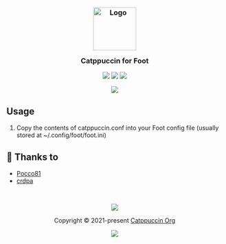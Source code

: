 <h3 align="center">
	<img src="https://raw.githubusercontent.com/catppuccin/catppuccin/dev/assets/logos/exports/1544x1544_circle.png" width="100" alt="Logo"/><br/>
	<img src="https://raw.githubusercontent.com/catppuccin/catppuccin/dev/assets/misc/transparent.png" height="30" width="0px"/>
	Catppuccin for Foot
	<img src="https://raw.githubusercontent.com/catppuccin/catppuccin/dev/assets/misc/transparent.png" height="30" width="0px"/>
</h3>

<p align="center">
    <a href="https://github.com/crdpa/foot/stargazers"><img src="https://img.shields.io/github/stars/catppuccin/foot?colorA=1e1e28&colorB=c9cbff&style=for-the-badge&logo=starship"></a>
    <a href="https://github.com/crdpa/foot/issues"><img src="https://img.shields.io/github/issues/catppuccin/foot?colorA=1e1e28&colorB=f7be95&style=for-the-badge"></a>
    <a href="https://github.com/crdpa/foot/contributors"><img src="https://img.shields.io/github/contributors/catppuccin/foot?colorA=1e1e28&colorB=b1e1a6&style=for-the-badge"></a>
</p>

<p align="center">
  <img src="https://raw.githubusercontent.com/crdpa/foot-catppuccin/main/assets/foot.png"/>
</p>

## Usage

1. Copy the contents of catppuccin.conf into your Foot config file (usually stored at ~/.config/foot/foot.ini) 

## 💝 Thanks to

-   [Pocco81](https://github.com/Pocco81)
-   [crdpa](https://github.com/crdpa)

&nbsp;

<p align="center"><img src="https://raw.githubusercontent.com/catppuccin/catppuccin/dev/assets/footers/gray0_ctp_on_line.svg?sanitize=true" /></p>
<p align="center">Copyright &copy; 2021-present <a href="https://github.com/catppuccin" target="_blank">Catppuccin Org</a>
<p align="center"><a href="https://github.com/catppuccin/catppuccin/blob/main/LICENSE"><img src="https://img.shields.io/static/v1.svg?style=for-the-badge&label=License&message=MIT&logoColor=d9e0ee&colorA=302d41&colorB=c9cbff"/></a></p>
